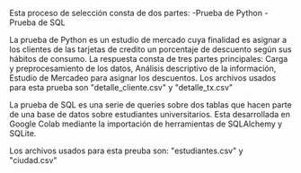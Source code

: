 Esta proceso de selección consta de dos partes:
  -Prueba de Python
  -Prueba de SQL

La prueba de Python es un estudio de mercado cuya finalidad es asignar a los clientes de las tarjetas de credito un porcentaje de descuento según sus hábitos de consumo.
La respuesta consta de tres partes principales: Carga y preprocesamiento de los datos, Análisis descriptivo de la información, Estudio de Mercadeo para asignar los descuentos.
Los archivos usados para esta prueba son "detalle_cliente.csv" y "detalle_tx.csv"

La prueba de SQL es una serie de queries sobre dos tablas que hacen parte de una base de datos sobre estudiantes universitarios. Esta desarrollada en Google Colab mediante la importación de herramientas de SQLAlchemy y SQLite.

Los archivos usados para esta preuba son: "estudiantes.csv" y "ciudad.csv" 
